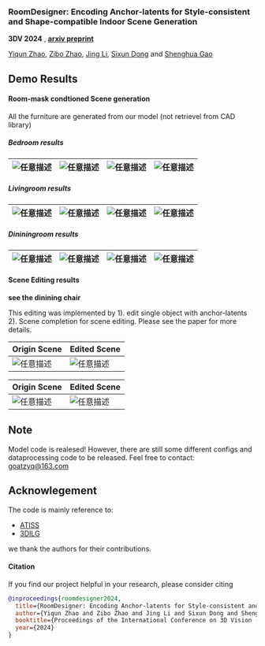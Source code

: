 ### RoomDesigner: Encoding Anchor-latents for Style-consistent and Shape-compatible Indoor Scene Generation

**3DV 2024** , [**arxiv preprint** ](https://arxiv.org/abs/2310.10027)



[Yiqun Zhao](https://github.com/zhao-yiqun), [Zibo Zhao](https://maikouuu.github.io/), [Jing Li](https://lijing1996.github.io/), [Sixun Dong](https://github.com/Ironieser) and [Shenghua Gao](https://scholar.google.com/citations?user=fe-1v0MAAAAJ)

## Demo Results

#### Room-mask condtioned Scene generation

All the furniture are generated from our model (not retrievel from CAD library)

##### Bedroom results

| ![任意描述](./demo/scene_generation/bedroom/video000.gif) | ![任意描述](./demo/scene_generation/bedroom/video001.gif) | ![任意描述](./demo/scene_generation/bedroom/video002.gif) | ![任意描述](./demo/scene_generation/bedroom/video003.gif) |
|:-----------------------------------------------------:| ----------------------------------------------------- |:-----------------------------------------------------:| ----------------------------------------------------- |

##### Livingroom results

| ![任意描述](./demo/scene_generation/living/video000.gif) | ![任意描述](./demo/scene_generation/living/video001.gif) | ![任意描述](./demo/scene_generation/living/video002.gif) | ![任意描述](./demo/scene_generation/living/video003.gif) |
|:----------------------------------------------------:| ---------------------------------------------------- |:----------------------------------------------------:| ---------------------------------------------------- |

##### Dininingroom results

| ![任意描述](./demo/scene_generation/dining/video000.gif) | ![任意描述](./demo/scene_generation/dining/video001.gif) | ![任意描述](./demo/scene_generation/dining/video002.gif) | ![任意描述](./demo/scene_generation/dining/video003.gif) |
|:----------------------------------------------------:| ---------------------------------------------------- |:----------------------------------------------------:| ---------------------------------------------------- |

#### Scene Editing results

**see the dinining chair**

This editing was implemented by 1). edit single object with anchor-latents 2). Scene completion for scene editing. Please see the paper for more details.

| Origin Scene                              | Edited Scene                               |
| ----------------------------------------- | ------------------------------------------ |
| ![任意描述](./demo/edit/scene1/video_ori.gif) | ![任意描述](./demo/edit/scene1/video_edit.gif) |

| Origin Scene                              | Edited Scene                               |
| ----------------------------------------- | ------------------------------------------ |
| ![任意描述](./demo/edit/scene2/video_ori.gif) | ![任意描述](./demo/edit/scene2/video_edit.gif) |

## Note
Model code is realesed! However, there are still some different configs and dataprocessing code to be released.
Feel free to contact: goatzyq@163.com

## Acknowlegement
The code is mainly reference to:

* [ATISS](https://github.com/nv-tlabs/ATISS)
* [3DILG](https://github.com/1zb/3DILG)

we thank the authors for their contributions.


#### Citation

If you find our project helpful in your research, please consider citing

```bibtex
@inproceedings{roomdesigner2024,
  title={RoomDesigner: Encoding Anchor-latents for Style-consistent and Shape-compatible Indoor Scene Generation},
  author={Yiqun Zhao and Zibo Zhao and Jing Li and Sixun Dong and Shenghua Gao},
  booktitle={Proceedings of the International Conference on 3D Vision (3DV)},
  year={2024}
}
```
